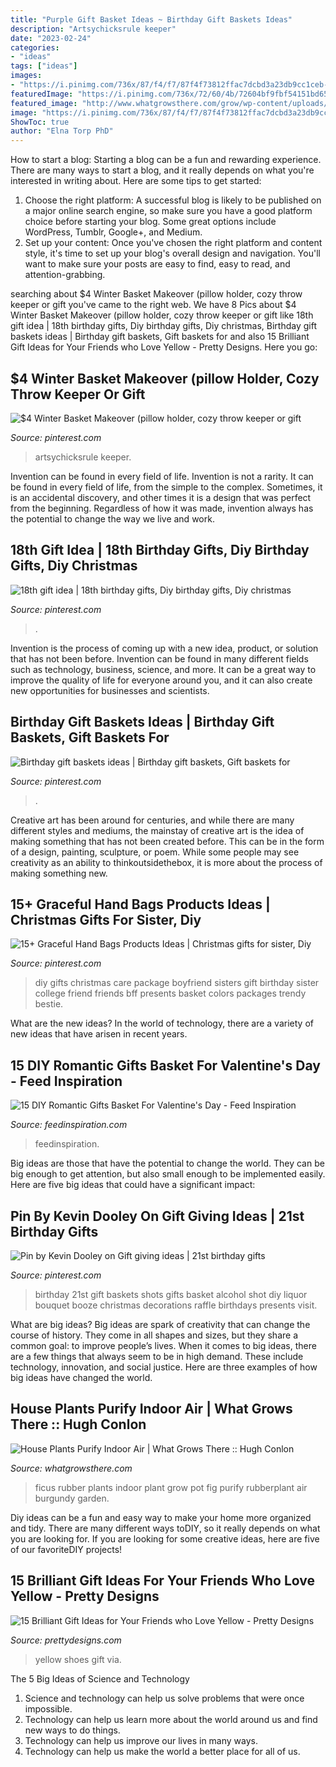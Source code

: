 ```yaml
---
title: "Purple Gift Basket Ideas ~ Birthday Gift Baskets Ideas"
description: "Artsychicksrule keeper"
date: "2023-02-24"
categories:
- "ideas"
tags: ["ideas"]
images:
- "https://i.pinimg.com/736x/87/f4/f7/87f4f73812ffac7dcbd3a23db9cc1ceb--birthday-shots-st-birthday.jpg"
featuredImage: "https://i.pinimg.com/736x/72/60/4b/72604bf9fbf54151bd6559b244678899.jpg"
featured_image: "http://www.whatgrowsthere.com/grow/wp-content/uploads/2015/11/Ficus-rubberplant.jpg"
image: "https://i.pinimg.com/736x/87/f4/f7/87f4f73812ffac7dcbd3a23db9cc1ceb--birthday-shots-st-birthday.jpg"
ShowToc: true
author: "Elna Torp PhD"
---
```



How to start a blog:
Starting a blog can be a fun and rewarding experience. There are many ways to start a blog, and it really depends on what you're interested in writing about. Here are some tips to get started: 
1. Choose the right platform: A successful blog is likely to be published on a major online search engine, so make sure you have a good platform choice before starting your blog. Some great options include WordPress, Tumblr, Google+, and Medium. 
2. Set up your content: Once you've chosen the right platform and content style, it's time to set up your blog's overall design and navigation. You'll want to make sure your posts are easy to find, easy to read, and attention-grabbing. 

	

		
searching about $4 Winter Basket Makeover (pillow holder, cozy throw keeper or gift you've came to the right web. We have 8 Pics about $4 Winter Basket Makeover (pillow holder, cozy throw keeper or gift like 18th gift idea | 18th birthday gifts, Diy birthday gifts, Diy christmas, Birthday gift baskets ideas | Birthday gift baskets, Gift baskets for and also 15 Brilliant Gift Ideas for Your Friends who Love Yellow - Pretty Designs. Here you go:
		
    
## $4 Winter Basket Makeover (pillow Holder, Cozy Throw Keeper Or Gift

<img loading=lazy src="https://i.pinimg.com/736x/72/60/4b/72604bf9fbf54151bd6559b244678899.jpg" onerror="this.onerror=null;this.src='https://tse3.mm.bing.net/th?id=OIP.u6EoezvmDOMBOFRj_HepMwHaLH&amp;pid=15.1';" alt="$4 Winter Basket Makeover (pillow holder, cozy throw keeper or gift">

_Source: pinterest.com_

>artsychicksrule keeper. 

	

Invention can be found in every field of life.
Invention is not a rarity. It can be found in every field of life, from the simple to the complex. Sometimes, it is an accidental discovery, and other times it is a design that was perfect from the beginning. Regardless of how it was made, invention always has the potential to change the way we live and work.

    
## 18th Gift Idea | 18th Birthday Gifts, Diy Birthday Gifts, Diy Christmas

<img loading=lazy src="https://i.pinimg.com/736x/a7/4a/c7/a74ac7b0e3ad95720568341da4eacc73.jpg" onerror="this.onerror=null;this.src='https://tse3.mm.bing.net/th?id=OIP.Ft_LFEuzb0nPEaT9phtqlAHaNK&amp;pid=15.1';" alt="18th gift idea | 18th birthday gifts, Diy birthday gifts, Diy christmas">

_Source: pinterest.com_

>. 

	

Invention is the process of coming up with a new idea, product, or solution that has not been before. Invention can be found in many different fields such as technology, business, science, and more. It can be a great way to improve the quality of life for everyone around you, and it can also create new opportunities for businesses and scientists.

    
## Birthday Gift Baskets Ideas | Birthday Gift Baskets, Gift Baskets For

<img loading=lazy src="https://i.pinimg.com/736x/71/f3/b2/71f3b24e613f7e9773a7dbd1946ce0ce.jpg" onerror="this.onerror=null;this.src='https://tse4.mm.bing.net/th?id=OIP.5CX5CukxTp-L3maSQdUW4wHaJ3&amp;pid=15.1';" alt="Birthday gift baskets ideas | Birthday gift baskets, Gift baskets for">

_Source: pinterest.com_

>. 

	

Creative art has been around for centuries, and while there are many different styles and mediums, the mainstay of creative art is the idea of making something that has not been created before. This can be in the form of a design, painting, sculpture, or poem. While some people may see creativity as an ability to thinkoutsidethebox, it is more about the process of making something new.

    
## 15+ Graceful Hand Bags Products Ideas | Christmas Gifts For Sister, Diy

<img loading=lazy src="https://i.pinimg.com/736x/48/92/54/489254ff5de236e9cc351d4bf935031b.jpg" onerror="this.onerror=null;this.src='https://tse3.mm.bing.net/th?id=OIP.N9RZuqh52Wr5S0JVEat0fAAAAA&amp;pid=15.1';" alt="15+ Graceful Hand Bags Products Ideas | Christmas gifts for sister, Diy">

_Source: pinterest.com_

>diy gifts christmas care package boyfriend sisters gift birthday sister college friend friends bff presents basket colors packages trendy bestie. 

	

What are the new ideas?
In the world of technology, there are a variety of new ideas that have arisen in recent years.

    
## 15 DIY Romantic Gifts Basket For Valentine&#039;s Day - Feed Inspiration

<img loading=lazy src="https://www.feedinspiration.com/wp-content/uploads/2017/01/Romantic-Valentines-Day-Gifts-for-Him.jpg" onerror="this.onerror=null;this.src='https://tse3.mm.bing.net/th?id=OIP.hfXVpLIR0k6h4_TtaSB1-wHaLH&amp;pid=15.1';" alt="15 DIY Romantic Gifts Basket For Valentine&#039;s Day - Feed Inspiration">

_Source: feedinspiration.com_

>feedinspiration. 

	

Big ideas are those that have the potential to change the world. They can be big enough to get attention, but also small enough to be implemented easily. Here are five big ideas that could have a significant impact: 

    
## Pin By Kevin Dooley On Gift Giving Ideas | 21st Birthday Gifts

<img loading=lazy src="https://i.pinimg.com/736x/87/f4/f7/87f4f73812ffac7dcbd3a23db9cc1ceb--birthday-shots-st-birthday.jpg" onerror="this.onerror=null;this.src='https://tse1.mm.bing.net/th?id=OIP.Eqehhi3PiO1fTlkN5ZDiegHaJ3&amp;pid=15.1';" alt="Pin by Kevin Dooley on Gift giving ideas | 21st birthday gifts">

_Source: pinterest.com_

>birthday 21st gift baskets shots gifts basket alcohol shot diy liquor bouquet booze christmas decorations raffle birthdays presents visit. 

	

What are big ideas?
Big ideas are spark of creativity that can change the course of history. They come in all shapes and sizes, but they share a common goal: to improve people’s lives. When it comes to big ideas, there are a few things that always seem to be in high demand. These include technology, innovation, and social justice. Here are three examples of how big ideas have changed the world.

    
## House Plants Purify Indoor Air | What Grows There :: Hugh Conlon

<img loading=lazy src="http://www.whatgrowsthere.com/grow/wp-content/uploads/2015/11/Ficus-rubberplant.jpg" onerror="this.onerror=null;this.src='https://tse2.mm.bing.net/th?id=OIP.OVvebRq51qGUZqKHwcx9oQHaJ4&amp;pid=15.1';" alt="House Plants Purify Indoor Air | What Grows There :: Hugh Conlon">

_Source: whatgrowsthere.com_

>ficus rubber plants indoor plant grow pot fig purify rubberplant air burgundy garden. 

	

Diy ideas can be a fun and easy way to make your home more organized and tidy. There are many different ways toDIY, so it really depends on what you are looking for. If you are looking for some creative ideas, here are five of our favoriteDIY projects!

    
## 15 Brilliant Gift Ideas For Your Friends Who Love Yellow - Pretty Designs

<img loading=lazy src="http://www.prettydesigns.com/wp-content/uploads/2015/11/Yellow-Shoes.jpg" onerror="this.onerror=null;this.src='https://tse2.mm.bing.net/th?id=OIP.TXNnml2zCw5buga1F_DXQgHaLH&amp;pid=15.1';" alt="15 Brilliant Gift Ideas for Your Friends who Love Yellow - Pretty Designs">

_Source: prettydesigns.com_

>yellow shoes gift via. 

	

The 5 Big Ideas of Science and Technology
1. Science and technology can help us solve problems that were once impossible.
2. Technology can help us learn more about the world around us and find new ways to do things.
3. Technology can help us improve our lives in many ways.
4. Technology can help us make the world a better place for all of us.

